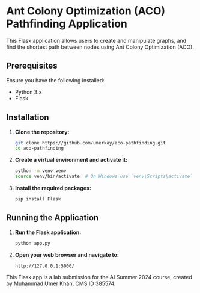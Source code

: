 # Ant Colony Optimization (ACO) Pathfinding Application

This Flask application allows users to create and manipulate graphs, and find the shortest path between nodes using Ant Colony Optimization (ACO).

## Prerequisites

Ensure you have the following installed:

- Python 3.x
- Flask

## Installation

1. **Clone the repository:**

   ```bash
   git clone https://github.com/umerkay/aco-pathfinding.git
   cd aco-pathfinding
   ```

2. **Create a virtual environment and activate it:**

   ```bash
   python -m venv venv
   source venv/bin/activate  # On Windows use `venv\Scripts\activate`
   ```

3. **Install the required packages:**

   ```bash
   pip install Flask
   ```

## Running the Application

1. **Run the Flask application:**

   ```bash
   python app.py
   ```

2. **Open your web browser and navigate to:**

   ```
   http://127.0.0.1:5000/
   ```

This Flask app is a lab submission for the AI Summer 2024 course, created by Muhammad Umer Khan, CMS ID 385574.
